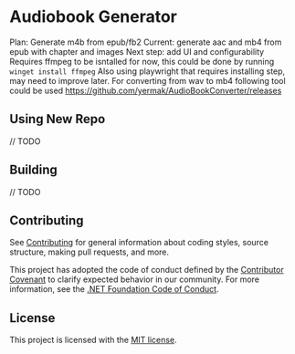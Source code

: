 # Audiobook Generator

Plan: Generate m4b from epub/fb2
Current: generate aac and mb4 from epub with chapter and images
Next step: add UI and configurability
Requires ffmpeg to be isntalled for now, this could be done by running `winget install ffmpeg`
Also using playwright that requires installing step, may need to improve later.
For converting from wav to mb4 following tool could be used https://github.com/yermak/AudioBookConverter/releases

## Using New Repo

// TODO

## Building

// TODO

## Contributing

See [Contributing](https://github.com/dotnet/runtime/blob/main/CONTRIBUTING.md) for general information about coding styles, source structure, making pull requests, and more.

This project has adopted the code of conduct defined by the [Contributor Covenant](http://contributor-covenant.org/) 
to clarify expected behavior in our community. For more information, see the [.NET Foundation Code of Conduct](http://www.dotnetfoundation.org/code-of-conduct).

## License

This project is licensed with the [MIT license](LICENSE).